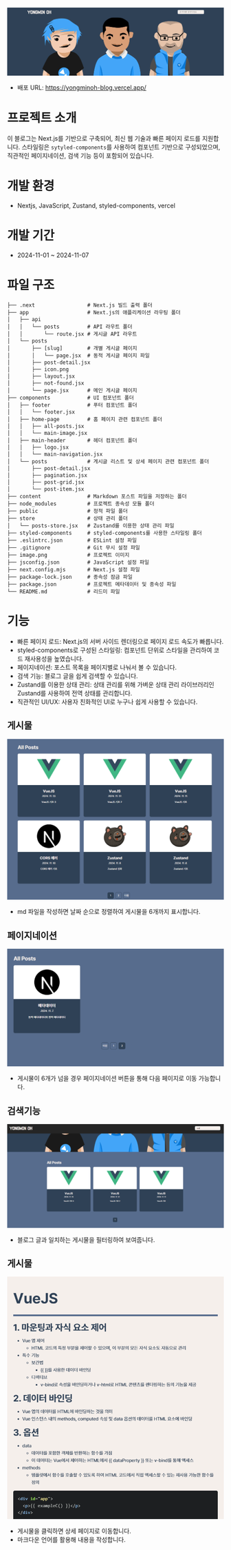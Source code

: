 ![메인페이지](/public/readme/image.png)

- 배포 URL: https://yongminoh-blog.vercel.app/


# 프로젝트 소개

이 블로그는 Next.js를 기반으로 구축되어, 최신 웹 기술과 빠른 페이지 로드를 지원합니다.
스타일링은 `sytyled-components`를 사용하여 컴포넌트 기반으로 구성되었으며, 직관적인 페이지네이션, 검색 기능 등이 포함되어 있습니다.

# 개발 환경

- Nextjs, JavaScript, Zustand, styled-components, vercel

# 개발 기간
- 2024-11-01 ~ 2024-11-07


# 파일 구조

```plaintext
├── .next                 # Next.js 빌드 출력 폴더
├── app                   # Next.js의 애플리케이션 라우팅 폴더
│   ├── api
│   │   └── posts         # API 라우트 폴더
│   │       └── route.jsx # 게시글 API 라우트
│   └── posts
│       ├── [slug]        # 개별 게시글 페이지
│       │   └── page.jsx  # 동적 게시글 페이지 파일
│       ├── post-detail.jsx
│       ├── icon.png
│       ├── layout.jsx
│       ├── not-found.jsx
│       └── page.jsx      # 메인 게시글 페이지
├── components            # UI 컴포넌트 폴더
│   ├── footer            # 푸터 컴포넌트 폴더
│   │   └── footer.jsx
│   ├── home-page         # 홈 페이지 관련 컴포넌트 폴더
│   │   ├── all-posts.jsx
│   │   └── main-image.jsx
│   ├── main-header       # 헤더 컴포넌트 폴더
│   │   ├── logo.jsx
│   │   └── main-navigation.jsx
│   └── posts             # 게시글 리스트 및 상세 페이지 관련 컴포넌트 폴더
│       ├── post-detail.jsx
│       ├── pagination.jsx
│       ├── post-grid.jsx
│       └── post-item.jsx
├── content               # Markdown 포스트 파일을 저장하는 폴더
├── node_modules          # 프로젝트 종속성 모듈 폴더
├── public                # 정적 파일 폴더
├── store                 # 상태 관리 폴더
│   └── posts-store.jsx   # Zustand를 이용한 상태 관리 파일
├── styled-components     # styled-components를 사용한 스타일링 폴더
├── .eslintrc.json        # ESLint 설정 파일
├── .gitignore            # Git 무시 설정 파일
├── image.png             # 프로젝트 이미지
├── jsconfig.json         # JavaScript 설정 파일
├── next.config.mjs       # Next.js 설정 파일
├── package-lock.json     # 종속성 잠금 파일
├── package.json          # 프로젝트 메타데이터 및 종속성 파일
└── README.md             # 리드미 파일

```

# 기능

- 빠른 페이지 로드: Next.js의 서버 사이드 렌더링으로 페이지 로드 속도가 빠릅니다.
- styled-components로 구성된 스타일링: 컴포넌트 단위로 스타일을 관리하여 코드 재사용성을 높였습니다.
- 페이지네이션: 포스트 목록을 페이지별로 나눠서 볼 수 있습니다.
- 검색 기능: 블로그 글을 쉽게 검색할 수 있습니다.
- Zustand를 이용한 상태 관리: 상태 관리를 위해 가벼운 상태 관리 라이브러리인 Zustand를 사용하여 전역 상태를 관리합니다.
- 직관적인 UI/UX: 사용자 친화적인 UI로 누구나 쉽게 사용할 수 있습니다.

## 게시물
![게시물](public/readme/posts.png)
  - md 파일을 작성하면 날짜 순으로 정렬하여 게시물을 6개까지 표시합니다.

## 페이지네이션
![페이지네이션](public/readme/pagination.png)
  - 게시물이 6개가 넘을 경우 페이지네이션 버튼을 통해 다음 페이지로 이동 가능합니다.

## 검색기능
![검색기능](public/readme/search.png)
  - 블로그 글과 일치하는 게시물을 필터링하여 보여줍니다.

## 게시물
![게시물](public/readme/detail.png)
  - 게시물을 클릭하면 상세 페이지로 이동합니다.
  - 마크다운 언어를 활용해 내용을 작성합니다.

